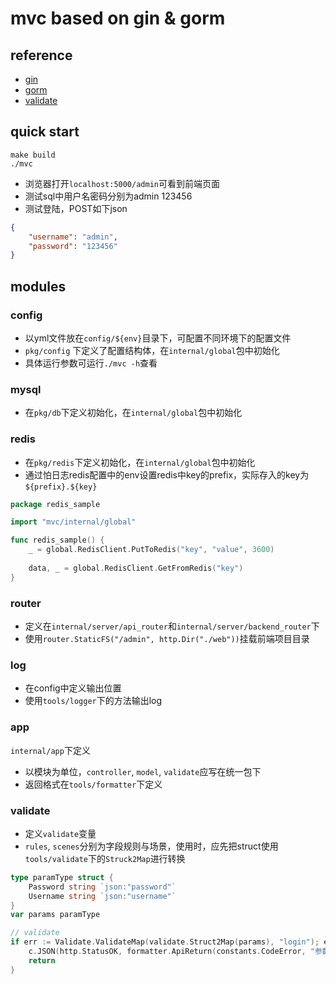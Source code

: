 # mvc based on gin & gorm

## reference

- [gin](https://gin-gonic.com/docs/)
- [gorm](https://gorm.io/docs/index.html)
- [validate](https://gookit.github.io/validate/#/)

## quick start

```shell
make build
./mvc
```

- 浏览器打开`localhost:5000/admin`可看到前端页面
- 测试sql中用户名密码分别为admin 123456
- 测试登陆，POST如下json
```json
{
    "username": "admin",
    "password": "123456"
}
```

## modules

### config

- 以yml文件放在`config/${env}`目录下，可配置不同环境下的配置文件
- `pkg/config` 下定义了配置结构体，在`internal/global`包中初始化
- 具体运行参数可运行`./mvc -h`查看

### mysql

- 在`pkg/db`下定义初始化，在`internal/global`包中初始化

### redis

- 在`pkg/redis`下定义初始化，在`internal/global`包中初始化
- 通过怕日志redis配置中的env设置redis中key的prefix，实际存入的key为`${prefix}.${key}`

```go
package redis_sample

import "mvc/internal/global"

func redis_sample() {
    _ = global.RedisClient.PutToRedis("key", "value", 3600)
	
	data, _ = global.RedisClient.GetFromRedis("key")
}
```

### router

- 定义在`internal/server/api_router`和`internal/server/backend_router`下
- 使用`router.StaticFS("/admin", http.Dir("./web"))`挂载前端项目目录

### log

- 在config中定义输出位置
- 使用`tools/logger`下的方法输出log

### app
`internal/app`下定义
- 以模块为单位，`controller`, `model`, `validate`应写在统一包下
- 返回格式在`tools/formatter`下定义

### validate

- 定义`validate`变量
- `rules`, `scenes`分别为字段规则与场景，使用时，应先把struct使用`tools/validate`下的`Struck2Map`进行转换

```go
type paramType struct {
	Password string `json:"password"`
	Username string `json:"username"`
}
var params paramType

// validate
if err := Validate.ValidateMap(validate.Struct2Map(params), "login"); err != nil {
	c.JSON(http.StatusOK, formatter.ApiReturn(constants.CodeError, "参数验证失败", err.Error()))
	return
}
```